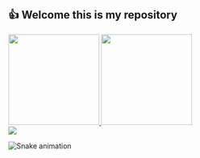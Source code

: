 ## 👍 Welcome this is my repository 
 <div>
  <a href="https://github.com/kellybenica">
  <img height="180em" src="https://github-readme-stats.vercel.app/api?username=kellybenica&show_icons=true&theme=dracula&include_all_commits=true&count_private=true"/>
  <img height="180em" src="https://github-readme-stats.vercel.app/api/top-langs/?username=kellybenica&layout=compact&langs_count=7&theme=dracula"/>
</div>

 <div> 
  <a href="https://www.linkedin.com/in/kelly-benic%C3%A1-bb200b125/" target="_blank"><img src="https://img.shields.io/badge/-LinkedIn-%230077B5?style=for-the-badge&logo=linkedin&logoColor=white" target="_blank"></a>

  ![Snake animation](https://github.com/kellybenica/kellybenica/blob/output/github-contribution-grid-snake.svg)

</div>
